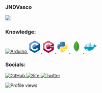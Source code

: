 ### JNDVasco
![](https://i.ibb.co/XWXPMdk/twitter-header-photo-2.png)


<h3 align="left">Knowledge:</h3>
<p 
align="left"> 
<a href="https://www.arduino.cc/" target="_blank"> <img src="https://cdn.worldvectorlogo.com/logos/arduino.svg" alt="Arduino" width="40" height="40"/> </a> 
<a href="https://www.cprogramming.com/" target="_blank"> <img src="https://raw.githubusercontent.com/devicons/devicon/master/icons/c/c-original.svg" alt="C" width="40" height="40"/> </a> 
<a href="https://www.w3schools.com/cpp/" target="_blank"> <img src="https://raw.githubusercontent.com/devicons/devicon/master/icons/cplusplus/cplusplus-original.svg" alt="C++" width="40" height="40"/> </a>
<a href="https://www.w3schools.com/python/" target="_blank"> <img src="https://raw.githubusercontent.com/devicons/devicon/master/icons/python/python-original.svg" alt="Python" height="40"/> </a> 
<a href="https://www.mongodb.com/" target="_blank"> <img src="https://raw.githubusercontent.com/devicons/devicon/master/icons/mongodb/mongodb-original.svg" alt="MongoDB" width="40" height="40"/> </a> 
<a href="https://www.docker.com/" target="_blank"> <img src="https://raw.githubusercontent.com/devicons/devicon/master/icons/docker/docker-plain.svg" alt="Docker" width="40" height="40"/> </a>
</p>


<h3 align="left">Socials:</h3>
<p 
align="left">
<a href="https://github.com/JNDVasco" target="_blank"> <img src="https://cdn.jsdelivr.net/npm/simple-icons@3.0.1/icons/github.svg" alt="GitHub" width="40" height="40"/> </a> 
<a href="https://www.jndvasco.me/" target="_blank"> <img src="https://cdn.jsdelivr.net/npm/simple-icons@3.0.1/icons/icloud.svg" alt="Site" width="40" height="40"/> </a> 
<a href="https://twitter.com/JNDVasco" target="blank"><img src="https://cdn.jsdelivr.net/npm/simple-icons@3.0.1/icons/twitter.svg" alt="Twitter" height="40" width="40" /></a>
</p>

![Profile views](https://gpvc.arturio.dev/JNDVasco)  
